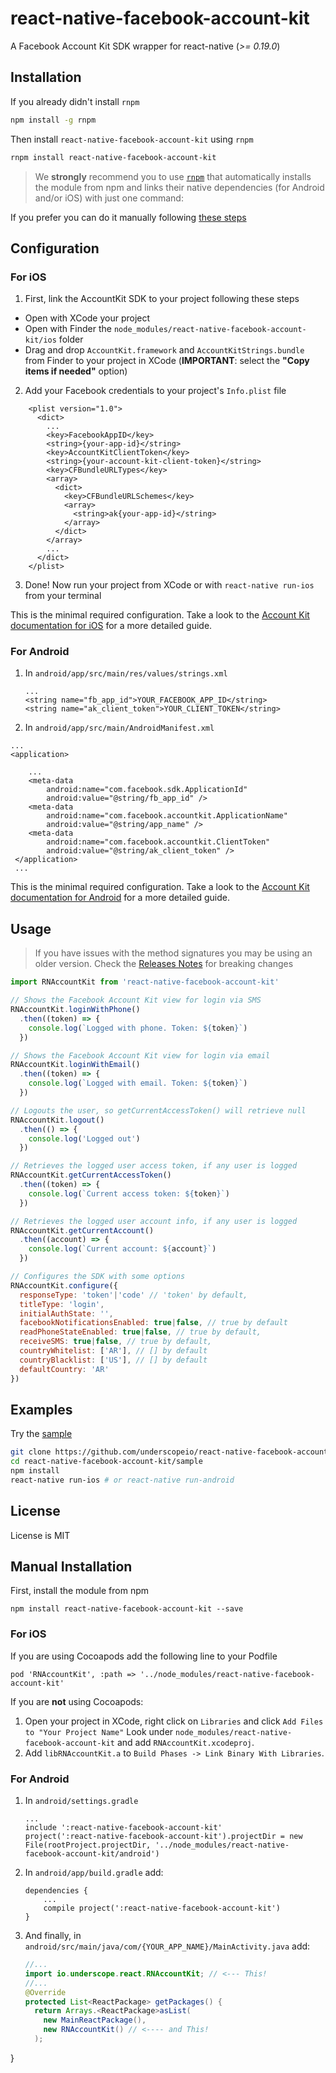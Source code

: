 # react-native-facebook-account-kit

A Facebook Account Kit SDK wrapper for react-native (*>= 0.19.0*)

## Installation

If you already didn't install `rnpm`
```bash
npm install -g rnpm
```
Then install `react-native-facebook-account-kit` using `rnpm`
```bash
rnpm install react-native-facebook-account-kit
```

> We **strongly** recommend you to use [`rnpm`](https://github.com/rnpm/rnpm) that automatically installs the module from npm and links their native dependencies (for Android and/or iOS) with just one command:

If you prefer you can do it manually following [these steps](#manual-installation)

## Configuration

### For iOS

1. First, link the AccountKit SDK to your project following these steps
  - Open with XCode your project  
  - Open with Finder the `node_modules/react-native-facebook-account-kit/ios` folder  
  - Drag and drop `AccountKit.framework` and `AccountKitStrings.bundle` from Finder to your project in XCode (**IMPORTANT**: select the **"Copy items if needed"** option)  

2. Add your Facebook credentials to your project's `Info.plist` file
  ```
      <plist version="1.0">
        <dict>
          ...
          <key>FacebookAppID</key>
          <string>{your-app-id}</string>
          <key>AccountKitClientToken</key>
          <string>{your-account-kit-client-token}</string>
          <key>CFBundleURLTypes</key>
          <array>
            <dict>
              <key>CFBundleURLSchemes</key>
              <array>
                <string>ak{your-app-id}</string>
              </array>
            </dict>
          </array>
          ...
        </dict>
      </plist>
  ```
3. Done! Now run your project from XCode or with `react-native run-ios` from your terminal  

This is the minimal required configuration. Take a look to the [Account Kit documentation for iOS](https://developers.facebook.com/docs/accountkit/ios) for a more detailed guide.

### For Android

1. In `android/app/src/main/res/values/strings.xml`
   ```
   ...
   <string name="fb_app_id">YOUR_FACEBOOK_APP_ID</string>
   <string name="ak_client_token">YOUR_CLIENT_TOKEN</string>
   ```

2. In `android/app/src/main/AndroidManifest.xml`
  ```
  ...
  <application>

      ...
      <meta-data
          android:name="com.facebook.sdk.ApplicationId"
          android:value="@string/fb_app_id" />
      <meta-data
          android:name="com.facebook.accountkit.ApplicationName"
          android:value="@string/app_name" />
      <meta-data
          android:name="com.facebook.accountkit.ClientToken"
          android:value="@string/ak_client_token" />
   </application>
   ...
   ```

This is the minimal required configuration. Take a look to the [Account Kit documentation for Android](https://developers.facebook.com/docs/accountkit/android) for a more detailed guide.

## Usage
> If you have issues with the method signatures you may be using an older version. Check the [Releases Notes]( https://github.com/underscopeio/react-native-facebook-account-kit/releases) for breaking changes

```javascript
import RNAccountKit from 'react-native-facebook-account-kit'

// Shows the Facebook Account Kit view for login via SMS
RNAccountKit.loginWithPhone()
  .then((token) => {
    console.log(`Logged with phone. Token: ${token}`)
  })

// Shows the Facebook Account Kit view for login via email
RNAccountKit.loginWithEmail()
  .then((token) => {
    console.log(`Logged with email. Token: ${token}`)
  })

// Logouts the user, so getCurrentAccessToken() will retrieve null
RNAccountKit.logout()
  .then(() => {
    console.log('Logged out')
  })

// Retrieves the logged user access token, if any user is logged
RNAccountKit.getCurrentAccessToken()
  .then((token) => {
    console.log(`Current access token: ${token}`)
  })

// Retrieves the logged user account info, if any user is logged
RNAccountKit.getCurrentAccount()
  .then((account) => {
    console.log(`Current account: ${account}`)
  })

// Configures the SDK with some options
RNAccountKit.configure({
  responseType: 'token'|'code' // 'token' by default,
  titleType: 'login',
  initialAuthState: '',
  facebookNotificationsEnabled: true|false, // true by default
  readPhoneStateEnabled: true|false, // true by default,
  receiveSMS: true|false, // true by default,
  countryWhitelist: ['AR'], // [] by default
  countryBlacklist: ['US'], // [] by default
  defaultCountry: 'AR'
})
```

## Examples

Try the [sample](https://github.com/underscopeio/react-native-facebook-account-kit/tree/master/sample)

```bash
git clone https://github.com/underscopeio/react-native-facebook-account-kit
cd react-native-facebook-account-kit/sample
npm install
react-native run-ios # or react-native run-android
```

## License

License is MIT


## Manual Installation
First, install the module from npm

```
npm install react-native-facebook-account-kit --save
```

### For iOS

If you are using Cocoapods add the following line to your Podfile
```
pod 'RNAccountKit', :path => '../node_modules/react-native-facebook-account-kit'
```

If you are **not** using Cocoapods:  
1. Open your project in XCode, right click on `Libraries` and click `Add Files to "Your Project Name"` Look under `node_modules/react-native-facebook-account-kit` and add `RNAccountKit.xcodeproj`.  
2. Add `libRNAccountKit.a` to `Build Phases -> Link Binary With Libraries`.

### For Android

1. In `android/settings.gradle`
   ```
   ...
   include ':react-native-facebook-account-kit'
   project(':react-native-facebook-account-kit').projectDir = new File(rootProject.projectDir, '../node_modules/react-native-facebook-account-kit/android')
   ```

2. In `android/app/build.gradle` add:
   ```
   dependencies {
       ...
       compile project(':react-native-facebook-account-kit')
   }
   ```

3. And finally, in `android/src/main/java/com/{YOUR_APP_NAME}/MainActivity.java` add:
   ```java
   //...
   import io.underscope.react.RNAccountKit; // <--- This!
   //...
   @Override
   protected List<ReactPackage> getPackages() {
     return Arrays.<ReactPackage>asList(
       new MainReactPackage(),
       new RNAccountKit() // <---- and This!
     );
  }
   ```
